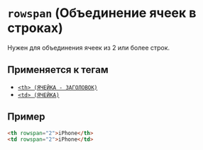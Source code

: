 # `rowspan` (Объединение ячеек в строках)

Нужен для объединения ячеек из 2 или более строк.

## Применяется к тегам

- [`<th> (ЯЧЕЙКА - ЗАГОЛОВОК)`](<../TAGS TABLE/th (ЯЧЕЙКА - ЗАГОЛОВОК).md>)
- [`<td> (ЯЧЕЙКА)`](<../TAGS TABLE/td (ЯЧЕЙКА).md>)

## Пример

```html
<th rowspan="2">iPhone</th>
<td rowspan="2">iPhone</td>
```
